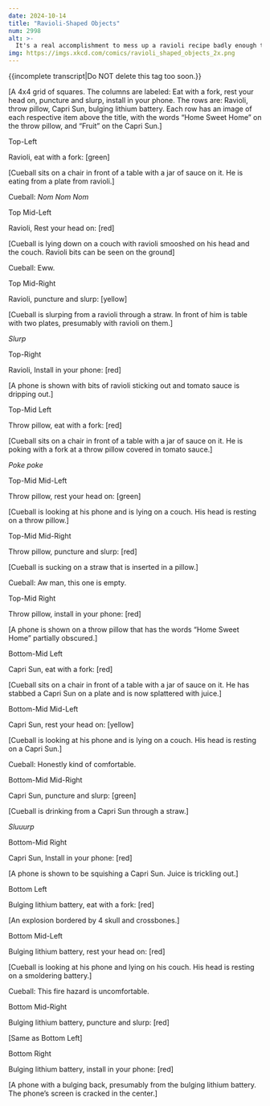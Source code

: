 ```yaml
---
date: 2024-10-14
title: "Ravioli-Shaped Objects"
num: 2998
alt: >-
  It's a real accomplishment to mess up a ravioli recipe badly enough that the resulting incident touches all four quadrants of the NFPA hazard diamond.
img: https://imgs.xkcd.com/comics/ravioli_shaped_objects_2x.png
---
```

{{incomplete transcript|Do NOT delete this tag too soon.}}

[A 4x4 grid of squares. The columns are labeled: Eat with a fork, rest your head on, puncture and slurp, install in your phone. The rows are: Ravioli, throw pillow, Capri Sun, bulging lithium battery. Each row has an image of each respective item above the title, with the words “Home Sweet Home” on the throw pillow, and “Fruit” on the Capri Sun.]

Top-Left

Ravioli, eat with a fork: [green]

[Cueball sits on a chair in front of a table with a jar of sauce on it. He is eating from a plate from ravioli.]

Cueball: *Nom Nom Nom*

Top Mid-Left

Ravioli, Rest your head on: [red]

[Cueball is lying down on a couch with ravioli smooshed on his head and the couch. Ravioli bits can be seen on the ground]

Cueball: Eww.

Top Mid-Right

Ravioli, puncture and slurp: [yellow]

[Cueball is slurping from a ravioli through a straw. In front of him is table with two plates, presumably with ravioli on them.]

*Slurp*

Top-Right

Ravioli, Install in your phone: [red]

[A phone is shown with bits of ravioli sticking out and tomato sauce is dripping out.]

Top-Mid Left

Throw pillow, eat with a fork: [red]

[Cueball sits on a chair in front of a table with a jar of sauce on it. He is poking with a fork at a throw pillow covered in tomato sauce.]

*Poke poke*

Top-Mid Mid-Left

Throw pillow, rest your head on: [green]

[Cueball is looking at his phone and is lying on a couch. His head is resting on a throw pillow.]

Top-Mid Mid-Right

Throw pillow, puncture and slurp: [red]

[Cueball is sucking on a straw that is inserted in a pillow.]

Cueball: Aw man, this one is empty.

Top-Mid Right

Throw pillow, install in your phone: [red]

[A phone is shown on a throw pillow that has the words “Home Sweet Home” partially obscured.]

Bottom-Mid Left

Capri Sun, eat with a fork: [red]

[Cueball sits on a chair in front of a table with a jar of sauce on it. He has stabbed a Capri Sun on a plate and is now splattered with juice.]

Bottom-Mid Mid-Left

Capri Sun, rest your head on: [yellow]

[Cueball is looking at his phone and is lying on a couch. His head is resting on a Capri Sun.]

Cueball: Honestly kind of comfortable.

Bottom-Mid Mid-Right

Capri Sun, puncture and slurp: [green]

[Cueball is drinking from a Capri Sun through a straw.]

*Sluuurp*

Bottom-Mid Right

Capri Sun, Install in your phone: [red]

[A phone is shown to be squishing a Capri Sun. Juice is trickling out.]

Bottom Left

Bulging lithium battery, eat with a fork: [red]

[An explosion bordered by 4 skull and crossbones.]

Bottom Mid-Left

Bulging lithium battery, rest your head on: [red]

[Cueball is looking at his phone and lying on his couch. His head is resting on a smoldering battery.]

Cueball: This fire hazard is uncomfortable.

Bottom Mid-Right

Bulging lithium battery, puncture and slurp: [red]

[Same as Bottom Left]

Bottom Right

Bulging lithium battery, install in your phone: [red]

[A phone with a bulging back, presumably from the bulging lithium battery. The phone’s screen is cracked in the center.]